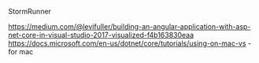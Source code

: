 StormRunner

https://medium.com/@levifuller/building-an-angular-application-with-asp-net-core-in-visual-studio-2017-visualized-f4b163830eaa
https://docs.microsoft.com/en-us/dotnet/core/tutorials/using-on-mac-vs  - for mac
